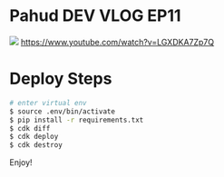 # Pahud DEV VLOG EP11

![](https://img.youtube.com/vi/LGXDKA7Zp7Q/maxresdefault.jpg)
https://www.youtube.com/watch?v=LGXDKA7Zp7Q


# Deploy Steps

```bash
# enter virtual env
$ source .env/bin/activate
$ pip install -r requirements.txt
$ cdk diff
$ cdk deploy
$ cdk destroy
```


Enjoy!
